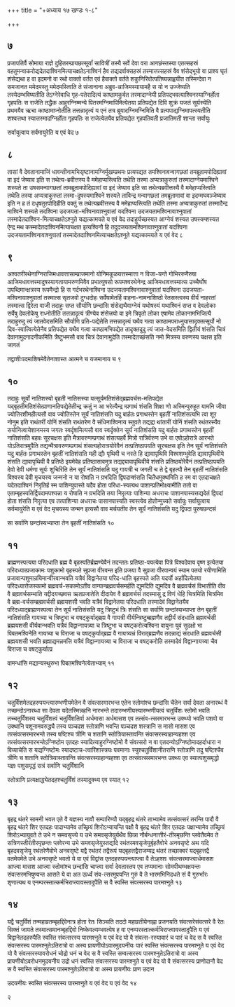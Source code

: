 +++
title = "+अध्याय १७ खण्डः १-८"

+++



## ७
प्रजापतिर्वै सोमाया राज्ञे दुहितरम्प्रायछत्सूर्यां सावित्रीं तस्यै सर्वे
देवा वरा आगछंस्तस्या एतत्सहस्रं
वहतुमन्वाकरोद्यदेतदाश्विनमित्याचक्षतेऽनाश्विनं
हैव तद्यदर्वाक्सहस्रं तस्मात्तत्सहस्रं वैव शंसेद्भूयो वा प्राश्य घृतं
शंसेद्यथा ह वा इदमनो वा रथो वाक्तो वर्तत एवं हैवाक्तो वर्तते
शकुनिरिवोत्पतिष्यन्नाह्वयीत तस्मिन्देवा न समजानत ममेदमस्तु
ममेदमस्त्विति ते संजानाना अब्रुव-न्नाजिमस्यायामहै स यो न उज्जेष्यति
तस्येदम्भविष्यतीति तेऽग्नेरेवाधि गृह-पतेरादित्यं काष्ठामकुर्वत
तस्मादाग्नेयी प्रतिपद्भवत्याश्विनस्याग्निर्होता गृहपतिः
स राजेति तद्धैक आहुरग्निम्मन्ये पितरमग्निमापिमित्येतया प्रतिपद्येत
दिवि शुक्रं यजतं सूर्यस्येति प्रथमयैव ऋचा काष्ठामाप्नोतीति
तत्तन्नादृत्यं य एनं तत्र ब्रूयादग्निमग्निमिति वै
प्रत्यपाद्यग्निमापत्स्यतीति शश्वत्तथा
स्यात्तस्मादग्निर्होता गृहपतिः स राजेत्येतयैव
प्रतिपद्येत गृहपतिवती प्रजातिमती शान्ता सर्वायुः 

सर्वायुत्वाय सर्वमायुरेति य एवं वेद ७




 


## ८
तासां वै देवतानामाजिं धावन्तीनामभिसृष्टानामग्निर्मुखम्प्रथमः प्रत्यपद्यत
तमश्विनावन्वागछतां तमब्रूतामपोदिह्यावां वा इदं जेष्याव इति स
तथेत्य-ब्रवीत्तस्य वै ममेहाप्यस्त्विति तथेति तस्मा
अप्यत्राकुरुतां तस्मादाग्नेयमाश्विने शस्यते ता उषसमन्वागछतां
तामब्रूतामपोदिह्यावां वा इदं जेष्याव इति सा
तथेत्यब्रवीत्तस्यै वै ममेहाप्यस्त्विति तथेति तस्या
अप्यत्राकुरुतां तस्मा-दुषस्यमाश्विने शस्यते
ताविन्द्र मन्वागछतां तमब्रूतामावां वा इदम्मघवञ्जेष्याव इति न ह
तं दधृषतुरपोदिहीति वक्तुं स तथेत्यब्रवीत्तस्य वै ममेहाप्यस्त्विति तथेति
तस्मा अप्यत्राकुरुतां तस्मादैन्द्र माश्विने शस्यते तदश्विना
उदजयता-मश्विनावाश्नुवातां यदश्विना
उदजयतामश्विनावाश्नुवातां
तस्मादेतदाश्विन-मित्याचक्षतेऽश्नुते यद्यत्कामयते
य एवं वेद तदाहुर्यच्छस्यत आग्नेयं शस्यत उषस्यम्शस्यत ऐन्द्र मथ
कस्मादेतदाश्विनमित्याचक्षत इत्यश्विनौ हि
तदुदजयतामश्विनावाश्नुवातां यदश्विना
उदजयतामश्विनावाश्नुवातां तस्मादेतदाश्विनमित्याचक्षतेऽश्नुते यद्यत्कामयते य एवं वेद ८




 


## ९
अश्वतरीरथेनाग्निराजिमधावत्तासाम्प्राजमानो योनिमकूळयत्तस्मात्ता न
विजा-यन्ते गोभिररुणैरुषा
आजिमधावत्तस्मादुषस्यागतायामरुणमिवैव
प्रभात्युषसो रूपमश्वरथेनेन्द्र आजिमधावत्तस्मात्स उच्चैर्घोष
उपब्दिमान्क्षत्रस्य रूपमैन्द्रो हि स
गर्दभरथेनाश्विना उदजयतामश्विनावाश्नुवातां यदश्विना
उदजयता-मश्विनावाश्नुवातां तस्मात्स सृतजवो दुग्धदोहः सर्वेषामेतर्हि
वाहना-नामनाशिष्ठो रेतसस्त्वस्य वीर्यं नाहरतां तस्मात्स द्विरेता वाजी
तदाहुः सप्त सौर्याणि छन्दांसि शंसेद्यथैवाग्नेयं यथोषस्यं यथाश्विनं सप्त
व देवलोकाः सर्वेषु देवलोकेषु राध्नोतीति तत्तन्नादृत्यं त्रीण्येव
शंसेत्त्रयो वा इमे त्रिवृतो लोका एषामेव लोकानामभिजित्यै
तदाहुरुदु त्यं जातवेदसमिति सौर्याणि प्रति-पद्येतेति
तत्तन्नादृत्यं यथैव गत्वा
काष्ठामपराध्नुयात्तादृक्तत्सूर्यो
नो दिव-स्पात्वित्येतेनैव प्रतिपद्येत यथैव गत्वा काष्ठामभिपद्येत
तादृक्तदुदु त्यं जात-वेदसमिति द्वितीयं शंसति चित्रं
देवानामुदगादनीकमिति त्रैष्टुभमसौ वाव चित्रं देवानामुदेति
तस्मादेतच्छंसति नमो मित्रस्य वरुणस्य चक्षस इति जागतं

तद्वाशीःपदमाशिषमेवैतेनाशास्त आत्मने च यजमानाय च ९




 


## १०
तदाहुः सूर्यो नातिशस्यो बृहती नातिसस्या
यत्सूर्यमतिशंसेद्ब्रह्मवर्चस-मतिपद्येत
यद्बृहतीमतिशंसेत्प्राणानतिपद्येतेतीन्द्र क्रतुं न आ भरेत्यैन्द्र
म्प्रगाथं शंसति शिक्षा णो अस्मिन्पुरुहूत यामनि जीवा
ज्योतिरशीमहीत्यसौ वाव ज्योतिस्तेन सूर्यं नातिशंसति यदु बार्हतः
प्रगाथस्तेन बृहतीं नातिशंसत्यभि त्वा शूर नोनुम इति राथंतरीं योनिं शंसति
राथंतरेण वै संधिनाश्विनाय स्तुवते तद्यद्रा थांतारीं योनिं शंसति
रथंतरस्यैव सयोनित्वायेशानमस्य जगतः स्वर्दृशमित्यसौ वाव
स्वर्दृक्तेन सूर्यं नातिशंसति यदु बार्हतः प्रगाथस्तेन बृहतीं
नातिशंसति बहवः सूरचक्षस इति मैत्रावरुणम्प्रगाथं शंसत्यहर्वै
मित्रो रात्रिर्वरुण उभे वा एषोऽहोरात्रे आरभते योऽतिरात्रमुपैति
तद्यन्मैत्रावरुणम्प्रगाथं शंसत्यहोरात्रयोरेवैनं तत्प्रतिष्ठापयति
सूरचक्षस इति तेन सूर्यं नातिशंसति यदु बार्हतः
प्रगाथस्तेन बृहतीं नातिशंसति मही द्यौः पृथिवी च
नस्ते हि द्यावापृथिवि विश्वशम्भुवेति द्यावापृथिवीये शंसति
द्यावापृथिवी वै प्रतिष्ठे इयमेवेह प्रतिष्ठासावमुत्र
तद्यद्द्यावापृथिवीये शंसति प्रतिष्ठयोरेवैनं तत्प्रतिष्ठापयति देवो
देवी धर्मणा सूर्यः शुचिरिति तेन सूर्यं नातिशंसति यदु गायत्री च जगती च
ते द्वे बृहत्यौ तेन बृहतीं नातिशंसति विश्वस्य देवी मृचयस्य जन्मनो न या
रोषाति न ग्रभदिति द्विपदाम्शंसति चितैधमुक्थमिति ह स्म वा एतदाचक्षते
यदेतदाश्विनं निरृतिर्ह स्म पाशिन्युपास्ते यदैव होता
परिधा-स्यत्यथ पाशान्प्रतिमोक्ष्यामीति ततो वा
एताम्बृहस्पतिर्द्विपदामपश्यन्ना य रोषाति न ग्रभदिति तया
निरृत्याः पाशिन्या अधराचः पाशानपास्यत्तद्यदेतं द्विपदां होता शंसति
निरृत्या एव तत्पाशिन्या अधराचः पासानपास्यति स्वस्त्येव
होतोन्मुच्यते सर्वायुः सर्वायुत्वाय सर्वमायुरेति य
एवं वेद मृचयस्य जन्मन इत्यसौ वाव मर्चयतीव तेन सूर्यं नातिशंसति यदु
द्विपदा पुरुषछन्दसं 

सा सर्वाणि छन्दांस्यभ्याप्ता तेन बृहतीं नातिशंसति १०




 


## ११
ब्राह्मणस्पत्यया परिदधाति ब्रह्म वै बृहस्पतिर्ब्रह्मण्येवैनं तदन्ततः
प्रतिष्ठा-पयत्येवा पित्रे विश्वदेवाय वृष्ण इत्येतया
परिदध्यात्प्रजाकामः पशुकामो बृहस्पते सुप्रजा
वीरवन्त इति प्रजया वै सुप्रजा वीरवान्वयं स्याम पतयो रयीणामिति
प्रजावान्पशुमान्रयिमान्वीरवान्भवति यत्रैवं विद्वानेतया
परिद-धाति बृहस्पते अति यदर्यो अर्हादित्येतया परिदध्यात्तेजस्कामो
ब्रह्मवर्च-सकामोऽतीव वान्यान्ब्रह्मवर्चसमर्हति द्युमदिति द्युमदिव वै
ब्रह्मवर्चसं विभातीति वीव वै ब्रह्मवर्चसम्भाति यद्दीदयच्छवस
ऋतप्रजातेति दीदायेव वै ब्रह्मवर्चसं तदस्मासु द्र विणं धेहि
चित्रमिति चित्रमिव वै ब्रह्म-वर्चसम्ब्रह्मवर्चसी ब्रह्मयशसी भवति
यत्रैवं विद्वानेतया परिदधाति तस्मादेवं विद्वानेतयैव
परिदध्याद्ब्राह्मणस्पत्या तेन
सूर्यं नातिसंसति यदु त्रिष्टुभं त्रिः शंसति सा सर्वाणि
छन्दांस्यभ्याप्ता तेन बृहतीं नातिशंसति
गायत्र्या च त्रिष्टुभा च वषट्कुर्याद्ब्रह्म वै गायत्री
वीर्यन्त्रिष्टुब्ब्रह्मणैव तद्वीर्यं संदधाति
ब्रह्मवर्चसी ब्रह्मयशसी वीर्यवान्भवति यत्रैवं
विद्वान्गायत्र्या च त्रिष्टुभा च
वषट्करोत्यश्विना वायुना युवं सुदक्षो भा पिबतमश्विनेति
गायत्र्या च विराजा च वषट्कुर्याद्ब्रह्म वै गायत्र्यन्नं
विराद्ब्रह्मणैव तदन्नाद्यं संदधाति ब्रह्मवर्चसी ब्रह्मयशसी भवति
ब्रह्माद्यमन्नमत्ति यत्रैवं विद्वान्गायत्र्या च विराजा
च वषट्करोति तस्मादेवं विद्वान्गायत्र्या चैव विराजा च
वषट्कुर्यात्प्र 

वामन्धांसि मद्यान्यस्थुरुभा पिबतमश्विनेत्येताभ्याम् ११




 


## १२
चतुर्विंशमेतदहरुपयन्त्यारम्भणीयमेतेन वै संवत्सरमारभन्त एतेन स्तोमांश्च
छन्दांसि चैतेन सर्वा देवता अनारब्धं वै तच्छन्दोऽनारब्धा सा देवता
यदेतस्मिन्नहनि नारभन्ते तदारम्भणीयस्यारम्भणीयत्वं चतुर्विंशः
स्तोमो भवति तच्चतुर्विंशस्य चतुर्विंशत्वं चतुर्विंशतिर्वा
अर्धमासा अर्धमासश एव तत्संव-त्सरमारभन्त उक्थ्यो भवति पशवो
वा उक्थानि पशूनामवरुद्ध्यै तस्य पञ्चदश स्तोत्राणि भवन्ति पञ्चदश
शस्त्रानि स मासो मासश एव तत्संवत्सरमारभन्ते तस्य षष्टिश्च
त्रीणि च शतानि स्तोत्रियास्तावन्ति संवत्सरस्याहान्यहश्श एव
तत्संवत्सरमारभन्तेऽग्निष्टोम एतदहः
स्यादित्याहुरग्निष्टोमो वै संवत्सरो न वा
एतदन्योऽग्निष्टोमादहर्दाधारा न विव्याचेति स यद्यग्निष्टोमः
स्यादष्टाच-त्वारिंशास्त्रयः पवमानाः स्युश्चतुर्विंशानीतराणि
स्तोत्राणि तदु षष्टिश्चैव त्रीणि च शतानि स्तोत्रियास्तावन्ति
संवत्सरस्याहान्यहश्श एव तत्संवत्सरमारभन्त उक्थ्य एव
स्यात्पशुसमृद्धो यज्ञः पशुसमृद्धं सत्रं सर्वाणि चतुर्विंशानि 

स्तोत्राणि प्रत्यक्षाद्ध्येतदहश्चतुर्विंशं तस्मादुक्थ्य एव स्यात् १२




 


## १३
बृहद्र थंतरे सामनी भवत एते वै यज्ञस्य नावौ सम्पारिण्यौ यद्बृहद्र थंतरे
ताभ्यामेव तत्संवत्सरं तरन्ति पादौ वै बृहद्र थंतरे शिर एतदहः
पादाभ्यामेव तच्छ्रियं शिरोऽभ्यायन्ति पक्षौ वै बृहद्र
थंतरे शिर एतदहः पक्षाभ्यामेव तच्छ्रियं शिरोऽभ्यायुवते ते उभे न
समवसृज्ये य उभे समवसृजेयुर्यथैव छिन्ना
नौर्बन्धनात्तीरं-तीरमृछन्ति
प्लवेतैवमेव ते सत्रिणस्तीरंतीरमृछन्तः प्लवेरन्य उभे
समवसृजेयुस्तद्यदि रथंतरमवसृजेयुर्बृहतैवोभे
अनवसृष्टे अथ यदि बृहदवसृजेयू रथंतरेणैवोभे अनवसृष्टे यद्वै रथंतरं
तद्वैरूपं यद्बृहत्तद्वैराजम्यद्र थंतरं तच्छाक्वरं
यद्बृहत्तद्रै वतमेवमेते उभे अनवसृष्टे भवतो ये वा एवं
विद्वांस एतदहरुपयन्त्याप्त्वा वै तेऽहश्शः
संवत्सरमाप्त्वार्धमासश आप्त्वा
मासश आप्त्वा स्तोमांश्च छन्दांसि चाप्त्वा सर्वा देवतास्तप एव
तप्यमानाः सोमपीथम्भक्षयन्तः संवत्सरमभिषुण्वन्त आसते ये वा अत
ऊर्ध्वं संव-त्सरमुपयन्ति गुरुं वै ते भारमभिनिदधते सं वै
गुरुर्भारः शृणात्यथ य एनम्परस्तात्कर्मभिराप्त्वावस्तादुपैति स वै स्वस्ति संवत्सरस्य पारमश्नुते
१३




 


## १४
यद्वै चतुर्विंशं तन्महाव्रतम्बृहद्दिवेनात्र होता रेतः सिञ्चति तददो
महाव्रतीयेनाह्ना प्रजनयति संवत्सरेसंवत्सरे वै रेतः सिक्तं
जायते तस्मात्समानम्बृहद्दिवो निष्केवल्यम्भवत्येष ह वा
एनम्परस्तात्कर्मभिराप्त्वावस्तादुपैति य एवं
विद्वानेतदहरुपैति स्वस्ति संवत्सरस्य पारमश्नुते य एवं वेद यो वै
संवत्स-रस्यावारं च पारं च वेद स वै स्वस्ति संवत्सरस्य
पारमश्नुतेऽतिरात्रो वा अस्य
प्रायणीयोऽवारमुदयनीयः पारं स्वस्ति
संवत्सरस्य पारमश्नुते य एवं वेद यो वै संवत्सरस्यावरोधनं चोद्रो धनं च वेद
स वै स्वस्ति सम्वत्सरस्य पारमश्नुतेऽतिरात्रो वा अस्य
प्रायणीयोऽवरोधनमुदयनीय उद्रो धनं
स्वस्ति संवत्सरस्य पारमश्नुते य एवं वेद यो वै संवत्सरस्य प्राणोदानौ वेद
स वै स्वस्ति संवत्सरस्य पारमश्नुतेऽतिरात्रो वा अस्य प्रायणीयः प्राण
उदान 

उदयनीयः स्वस्ति संवत्सरस्य पारमश्नुते य एवं वेद य एवं वेद १४


   
२

 